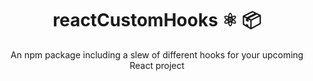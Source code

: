 <div align="center">
    <h1>reactCustomHooks ⚛️ 📦</h1>
    <p>An npm package including a slew of different hooks for your upcoming React project</p>
</div>